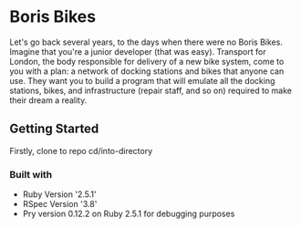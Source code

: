 # Boris Bikes
Let's go back several years, to the days when there were no Boris Bikes. Imagine that you're a junior developer (that was easy). Transport for London, the body responsible for delivery of a new bike system, come to you with a plan: a network of docking stations and bikes that anyone can use. They want you to build a program that will emulate all the docking stations, bikes, and infrastructure (repair staff, and so on) required to make their dream a reality.

## Getting Started
Firstly, clone to repo
cd/into-directory

### Built with
* Ruby Version '2.5.1'
* RSpec Version '3.8'
* Pry version 0.12.2 on Ruby 2.5.1 for debugging purposes
